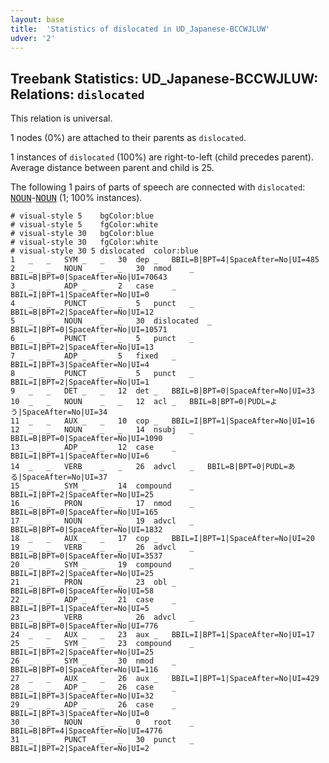 ```yaml
---
layout: base
title:  'Statistics of dislocated in UD_Japanese-BCCWJLUW'
udver: '2'
---
```


## Treebank Statistics: UD_Japanese-BCCWJLUW: Relations: `dislocated`

This relation is universal.

1 nodes (0%) are attached to their parents as `dislocated`.

1 instances of `dislocated` (100%) are right-to-left (child precedes parent).
Average distance between parent and child is 25.

The following 1 pairs of parts of speech are connected with `dislocated`: <tt><a href="ja_bccwjluw-pos-NOUN.html">NOUN</a></tt>-<tt><a href="ja_bccwjluw-pos-NOUN.html">NOUN</a></tt> (1; 100% instances).


~~~ conllu
# visual-style 5	bgColor:blue
# visual-style 5	fgColor:white
# visual-style 30	bgColor:blue
# visual-style 30	fgColor:white
# visual-style 30 5 dislocated	color:blue
1	_	_	SYM	_	_	30	dep	_	BBIL=B|BPT=4|SpaceAfter=No|UI=485
2	_	_	NOUN	_	_	30	nmod	_	BBIL=B|BPT=0|SpaceAfter=No|UI=70643
3	_	_	ADP	_	_	2	case	_	BBIL=I|BPT=1|SpaceAfter=No|UI=0
4	_	_	PUNCT	_	_	5	punct	_	BBIL=B|BPT=2|SpaceAfter=No|UI=12
5	_	_	NOUN	_	_	30	dislocated	_	BBIL=I|BPT=0|SpaceAfter=No|UI=10571
6	_	_	PUNCT	_	_	5	punct	_	BBIL=I|BPT=2|SpaceAfter=No|UI=13
7	_	_	ADP	_	_	5	fixed	_	BBIL=I|BPT=3|SpaceAfter=No|UI=4
8	_	_	PUNCT	_	_	5	punct	_	BBIL=I|BPT=2|SpaceAfter=No|UI=1
9	_	_	DET	_	_	12	det	_	BBIL=B|BPT=0|SpaceAfter=No|UI=33
10	_	_	NOUN	_	_	12	acl	_	BBIL=B|BPT=0|PUDL=よう|SpaceAfter=No|UI=34
11	_	_	AUX	_	_	10	cop	_	BBIL=I|BPT=1|SpaceAfter=No|UI=16
12	_	_	NOUN	_	_	14	nsubj	_	BBIL=B|BPT=0|SpaceAfter=No|UI=1090
13	_	_	ADP	_	_	12	case	_	BBIL=I|BPT=1|SpaceAfter=No|UI=6
14	_	_	VERB	_	_	26	advcl	_	BBIL=B|BPT=0|PUDL=ある|SpaceAfter=No|UI=37
15	_	_	SYM	_	_	14	compound	_	BBIL=I|BPT=2|SpaceAfter=No|UI=25
16	_	_	PRON	_	_	17	nmod	_	BBIL=B|BPT=0|SpaceAfter=No|UI=165
17	_	_	NOUN	_	_	19	advcl	_	BBIL=B|BPT=0|SpaceAfter=No|UI=1832
18	_	_	AUX	_	_	17	cop	_	BBIL=I|BPT=1|SpaceAfter=No|UI=20
19	_	_	VERB	_	_	26	advcl	_	BBIL=B|BPT=0|SpaceAfter=No|UI=3537
20	_	_	SYM	_	_	19	compound	_	BBIL=I|BPT=2|SpaceAfter=No|UI=25
21	_	_	PRON	_	_	23	obl	_	BBIL=B|BPT=0|SpaceAfter=No|UI=58
22	_	_	ADP	_	_	21	case	_	BBIL=I|BPT=1|SpaceAfter=No|UI=5
23	_	_	VERB	_	_	26	advcl	_	BBIL=B|BPT=0|SpaceAfter=No|UI=776
24	_	_	AUX	_	_	23	aux	_	BBIL=I|BPT=1|SpaceAfter=No|UI=17
25	_	_	SYM	_	_	23	compound	_	BBIL=I|BPT=2|SpaceAfter=No|UI=25
26	_	_	SYM	_	_	30	nmod	_	BBIL=B|BPT=0|SpaceAfter=No|UI=116
27	_	_	AUX	_	_	26	aux	_	BBIL=I|BPT=1|SpaceAfter=No|UI=429
28	_	_	ADP	_	_	26	case	_	BBIL=I|BPT=3|SpaceAfter=No|UI=32
29	_	_	ADP	_	_	26	case	_	BBIL=I|BPT=3|SpaceAfter=No|UI=0
30	_	_	NOUN	_	_	0	root	_	BBIL=B|BPT=4|SpaceAfter=No|UI=4776
31	_	_	PUNCT	_	_	30	punct	_	BBIL=I|BPT=2|SpaceAfter=No|UI=2

~~~


